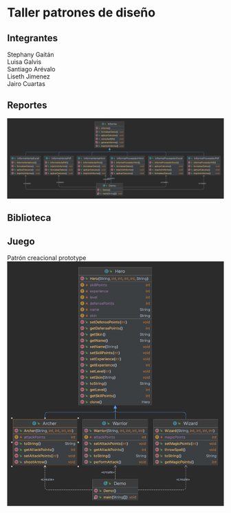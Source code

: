 # Taller patrones de diseño
## Integrantes
Stephany Gaitán  
Luisa Galvis  
Santiago Arévalo  
Liseth Jimenez  
Jairo Cuartas
## Reportes
![image info](./src/main/java/org/unisabana/reports/UML.png)
## Biblioteca
## Juego
Patrón creacional prototype
![image info](./src/main/java/org/unisabana/game/UML.png)